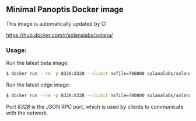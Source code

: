 ## Minimal Panoptis Docker image
This image is automatically updated by CI

https://hub.docker.com/r/solanalabs/solana/

### Usage:
Run the latest beta image:
```bash
$ docker run --rm -p 8328:8328 --ulimit nofile=700000 solanalabs/solana:beta
```

Run the latest edge image:
```bash
$ docker run --rm -p 8328:8328 --ulimit nofile=700000 solanalabs/solana:edge
```

Port *8328* is the JSON RPC port, which is used by clients to communicate with the network.
